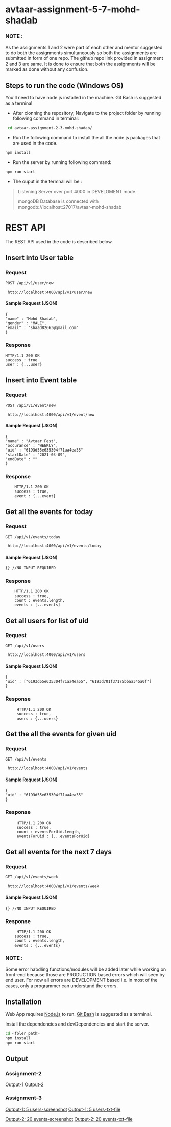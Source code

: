# avtaar-assignment-5-7-mohd-shadab

### NOTE :
As the assignments 1 and 2 were part of each other and mentor suggested to do both the assignments simultaneously so both the assignments are submitted in form of one repo. The github repo link provided in assignment 2 and 3 are same. It is done to ensure that both the assignments will be marked as done without any confusion.


##  Steps to run the code (Windows OS)

You'll need to have node.js installed in the machine. Git Bash is suggested as a terminal

- After clonning the repository, Navigate to the project folder by running following command in terminal:
```sh
 cd avtaar-assignment-2-3-mohd-shadab/
```

- Run the following command to install the all the node.js packages that are used in the code.
```sh
npm install
```

- Run the server by running following command:
```sh
npm run start
```

- The ouput in the termnal will be :
>Listening Server over port 4000 in DEVELOMENT mode.
>
>mongoDB Database is connected with mongodb://localhost:27017/avtaar-mohd-shadab

# REST API

The REST API used in the code is described below.

## Insert into User table

### Request

`POST /api/v1/user/new`

     http://localhost:4000/api/v1/user/new

#### Sample Request (JSON)
  
    {
    "name" : "Mohd Shadab",
    "gender" : "MALE",
    "email" : "shaad82663@gmail.com"
    }
    
### Response
  
    HTTP/1.1 200 OK
    success : true
    user : {...user}
    
    
## Insert into Event table

### Request

`POST /api/v1/event/new`

     http://localhost:4000/api/v1/event/new  


#### Sample Request (JSON)
  
    {
    "name" : "Avtaar Fest",
    "occurance" : "WEEKLY",
    "uid" : "6193d55e635304f71aa4ea55"
    "startDate" : "2021-03-09",
    "endDate" : ""
    }

### Response
  
        HTTP/1.1 200 OK
        success : true,
        event : {...event}
    
## Get all the events for today

### Request

`GET /api/v1/events/today`

     http://localhost:4000/api/v1/events/today  
     
#### Sample Request (JSON)
  
    {} //NO INPUT REQUIRED         

### Response
  
        HTTP/1.1 200 OK
        success : true,
        count : events.length,
        events : [...events]
    

        
## Get all users for list of uid

### Request

`GET /api/v1/users`

     http://localhost:4000/api/v1/users

#### Sample Request (JSON)
  
    {
    "uid" : ["6193d55e635304f71aa4ea55", "6193d701f37175bbaa345a0f"]
    } 

### Response
  
         HTTP/1.1 200 OK
         success : true,
         users : {...users}
                 
         
## Get the all the events for given uid

### Request

`GET /api/v1/events`

     http://localhost:4000/api/v1/events
     
#### Sample Request (JSON)
  
    {
    "uid" : "6193d55e635304f71aa4ea55"
    } 

### Response
  
         HTTP/1.1 200 OK
         success : true,
         count : eventsForUid.length,
         eventsForUid : {...eventsForUid}   
                   
         
## Get all events for the next 7 days

### Request

`GET /api/v1/events/week`

     http://localhost:4000/api/v1/events/week
     
#### Sample Request (JSON)
  
    {} //NO INPUT REQUIRED      
     
### Response
  
         HTTP/1.1 200 OK
        success : true,
        count : events.length,
        events : {...events}    

### NOTE :
Some error habdling functions/modules will be added later while working on front-end because those are PRODUCTION based errors which will seen by end user. For now all errors are DEVELOPMENT based i.e. in most of the cases, only a programmer can understand the errors.

## Installation

Web App requires [Node.js](https://nodejs.org/) to run.
[Git Bash](https://git-scm.com/) is suggested as a terminal.

Install the dependencies and devDependencies and start the server.

```sh
cd <foler path>
npm install
npm run start
```

## Output
### Assignment-2
[Output-1](https://res.cloudinary.com/shaad82663/image/upload/v1637232316/Avtaar-Internship-Assisnments/Q-1_azz5ng.png)
[Output-2](https://res.cloudinary.com/shaad82663/image/upload/v1637232316/Avtaar-Internship-Assisnments/Q-2_jujqdh.png)

### Assignment-3
[Output-1: 5 users-screenshot](https://res.cloudinary.com/shaad82663/image/upload/v1637232766/Avtaar-Internship-Assisnments/Screenshot_223_syyhwa.png)
[Output-1: 5 users-txt-file](https://res.cloudinary.com/shaad82663/raw/upload/v1637232980/Avtaar-Internship-Assisnments/o-1_gx7ifq.txt)

[Output-2: 20 events-screenshot](https://res.cloudinary.com/shaad82663/image/upload/v1637232546/Avtaar-Internship-Assisnments/Screenshot_222_yb2ues.png)
[Output-2: 20 events-txt-file](https://res.cloudinary.com/shaad82663/raw/upload/v1637232980/Avtaar-Internship-Assisnments/o-2_ke6qiz.txt)




